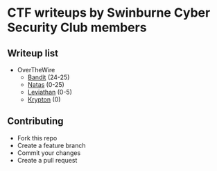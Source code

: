 # CTF writeups by Swinburne Cyber Security Club members

## Writeup list

- OverTheWire
	+ [Bandit]() (24-25)
	+ [Natas]() (0-25)
	+ [Leviathan]() (0-5)
	+ [Krypton]() (0)

## Contributing

- Fork this repo
- Create a feature branch
- Commit your changes
- Create a pull request